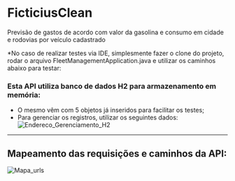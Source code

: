 # FicticiusClean
Previsão de gastos de acordo com valor da gasolina e consumo em cidade e rodovias por veículo cadastrado

*No caso de realizar testes via IDE, simplesmente fazer o clone do projeto, rodar o arquivo FleetManagementApplication.java e utilizar os caminhos abaixo para testar:


### Esta API utiliza banco de dados H2 para armazenamento em memória:
* O mesmo vêm com 5 objetos já inseridos para facilitar os testes;
* Para gerenciar os registros, utilizar os seguintes dados:
![Endereco_Gerenciamento_H2](https://user-images.githubusercontent.com/49681821/111905821-57bb0300-8a2c-11eb-910d-f29fa1cf2613.png)


---

## Mapeamento das requisições e caminhos da API:
![Mapa_urls](https://user-images.githubusercontent.com/49681821/111905694-c51a6400-8a2b-11eb-8d62-2357e18617f2.png)

